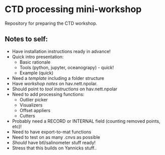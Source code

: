 # CTD processing mini-workshop

Repository for preparing the CTD workshop.

## Notes to self:

- Have installation instructions ready in advance!
- Quick intro presentation:
    - Basic rationale
    - Tools (python, jupyter, oceanograpy) - quick!
    - Example (quick)
- Need a *template* including a folder structure
- Have *workshop notes* on hav.nett.npolar.
- Should point to *tool instructions* on hav.nett.npolar
- Need to add processing functions:
    - Outlier picker
    - Visualizers
    - Offset appliers
    - Cutters
- Probably need a RECORD or INTERNAL field (counting removed points, etc)!
- Need to have export-to-mat functions
- Need to test on as many .cnvs as possible
- *Should* have btl/salinometer stuff ready!
- Stress that this builds on Yannicks stuff..